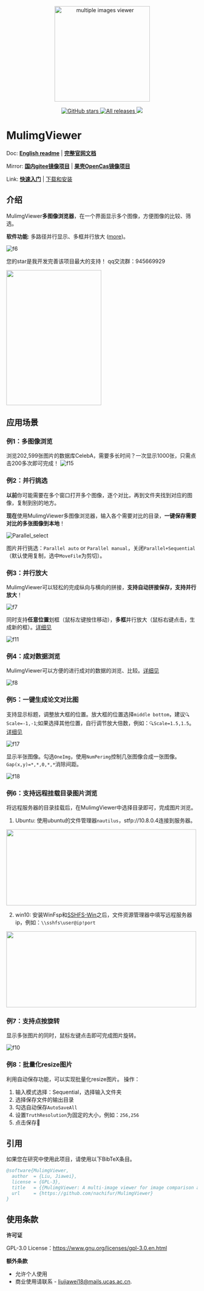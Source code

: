 <p align="center">
<a href="https://github.com/nachifur/MulimgViewer" target="_blank">
<img width="251" height="251" img align="center" alt="multiple images viewer" src="https://user-images.githubusercontent.com/32936898/224470786-d7c590e6-8a0e-4d0e-b897-50906e5eb209.png" />
</a>
</p>

<p align="center">
<a href="https://github.com/nachifur/MulimgViewer/stargazers" target="_blank">
 <img alt="GitHub stars" src="https://img.shields.io/github/stars/nachifur/MulimgViewer.svg" />
</a>
<a href="https://github.com/nachifur/MulimgViewer/releases" target="_blank">
 <img alt="All releases" src="https://img.shields.io/github/downloads/nachifur/MulimgViewer/total.svg" />
</a>
<a href="https://www.oscs1024.com/project/oscs/nachifur/MulimgViewer?ref=badge_small" alt="OSCS Status"><img src="https://www.oscs1024.com/platform/badge/nachifur/MulimgViewer.svg?size=small"/></a>
</p>

# MulimgViewer

Doc: [**English readme**](https://github.com/nachifur/MulimgViewer/wiki) | [**完整官网文档**](https://mulimgviewer.readthedocs.io)

Mirror: [**国内gitee镜像项目**](https://gitee.com/nachifur/MulimgViewer) | [**果壳OpenCas镜像项目**](https://github.com/opencas/MulimgViewer)

Link: [**快速入门**](https://mulimgviewer.readthedocs.io/zh/latest/resources/usage.html) | [下载和安装](https://mulimgviewer.readthedocs.io/zh/latest/resources/install.html)

## 介绍

MulimgViewer**多图像浏览器**，在一个界面显示多个图像，方便图像的比较、筛选。

**软件功能**: 多路径并行显示、多框并行放大 ([more](#4.0))。

![f6](https://user-images.githubusercontent.com/32936898/224470721-c49f0269-70ad-419d-bbd0-f2a8eaa7a453.gif)

您的star是我开发完善该项目最大的支持！
qq交流群：945669929

<img width="250" height="355" src="https://user-images.githubusercontent.com/32936898/224470800-84969a8a-f98e-4150-aa05-6b174b404845.jpg"/>

## 应用场景
### 例1：多图像浏览
浏览202,599张图片的数据库CelebA，需要多长时间？一次显示1000张，只需点击200多次即可完成！
![f15](https://user-images.githubusercontent.com/32936898/224470768-96eb5aee-8ca0-4903-ab80-d624b7aee691.jpg)

### 例2：并行挑选

**以前**你可能需要在多个窗口打开多个图像，逐个对比，再到文件夹找到对应的图像，复制到别的地方。

**现在**使用MulimgViewer多图像浏览器，输入各个需要对比的目录，**一键保存需要对比的多张图像到本地**！

![Parallel_select](https://user-images.githubusercontent.com/32936898/224470788-799e5141-a8a0-4e4b-b58b-cd61f5446591.jpg)

图片并行挑选：`Parallel auto` or `Parallel manual`，关闭`Parallel+Sequential`（默认使用复制，选中`MoveFile`为剪切）。

### 例3：并行放大

MulimgViewer可以轻松的完成纵向与横向的拼接，**支持自动拼接保存，支持并行放大**！

![f7](https://user-images.githubusercontent.com/32936898/224470740-375f42ee-a9d3-4902-b9d4-9945bc84044c.jpg)

同时支持**任意位置**划框（鼠标左键按住移动），**多框**并行放大（鼠标右键点击，生成新的框）。[详细见](#5.4.11)

![f11](https://user-images.githubusercontent.com/32936898/224470749-46b0507d-b1c8-4418-9429-6874579ffdca.gif)

### 例4：成对数据浏览
MulimgViewer可以方便的进行成对的数据的浏览、比较。[详细见](#5.4.4)

![f8](https://user-images.githubusercontent.com/32936898/224470741-b6466206-6397-4383-a56c-92c601128170.jpg)

### 例5：一键生成论文对比图
支持显示标题，调整放大框的位置。放大框的位置选择`middle bottom`，建议`🔍️Scale=-1,-1`;如果选择其他位置，自行调节放大倍数，例如：`🔍️Scale=1.5,1.5`。[详细见](#5.4.14)

![f17](https://user-images.githubusercontent.com/32936898/224470773-0917564d-e74c-4f3e-9434-f3cb7d7687de.jpg)

显示半张图像。勾选`OneImg`，使用`NumPerimg`控制几张图像合成一张图像。`Gap(x,y)=*,*,0,*,*`消除间距。

![f18](https://user-images.githubusercontent.com/32936898/224470775-aa84975a-29e4-4d6a-b826-7ffbb4cbbbc6.jpg)

### 例6：支持远程挂载目录图片浏览
将远程服务器的目录挂载后，在MulimgViewer中选择目录即可，完成图片浏览。
1. Ubuntu: 使用ubuntu的文件管理器`nautilus`，stfp://10.8.0.4连接到服务器。

<img width="500" height="200" src="https://user-images.githubusercontent.com/32936898/224470743-2c3b25e2-9835-4324-812d-17d6088abdc0.jpg"/>

2. win10: 安装WinFsp和[SSHFS-Win](https://github.com/billziss-gh/sshfs-win)之后，文件资源管理器中填写远程服务器ip，例如：`\\sshfs\user@ip!port`

<img width="500" height="200" src="https://user-images.githubusercontent.com/32936898/224470772-7282bfaf-702c-4f95-a388-8d9db4f51e39.jpg"/>

### 例7：支持点按旋转

显示多张图片的同时，鼠标左键点击即可完成图片旋转。

![f10](https://user-images.githubusercontent.com/32936898/224470746-39609e38-b610-4254-baf5-3ad4385f9171.gif)

### 例8：批量化resize图片
利用自动保存功能，可以实现批量化resize图片。
操作：
1. 输入模式选择：Sequential，选择输入文件夹
2. 选择保存文件的输出目录
3. 勾选自动保存`AutoSaveAll`
4. 设置`TruthResolution`为固定的大小，例如：`256,256`
5. 点击保存💾️

## 引用

如果您在研究中使用此项目，请使用以下BibTeX条目。

```bib
@software{MulimgViewer,
  author  = {Liu, Jiawei},
  license = {GPL-3},
  title   = {{MulimgViewer: A multi-image viewer for image comparison and image stitching}},
  url     = {https://github.com/nachifur/MulimgViewer}
}
```

## 使用条款
**许可证**

GPL-3.0 License：https://www.gnu.org/licenses/gpl-3.0.en.html

**额外条款**

- 允许个人使用
- 商业使用请联系 - liujiawei18@mails.ucas.ac.cn.
